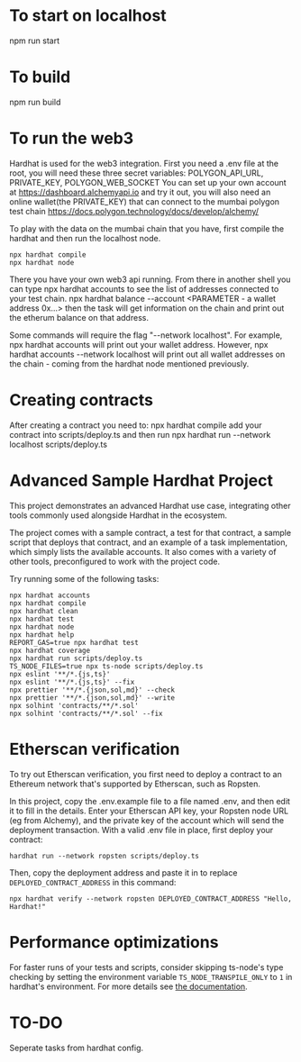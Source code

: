 # To start on localhost
npm run start

# To build
npm run build

# To run the web3 
Hardhat is used for the web3 integration.
First you need a .env file at the root, you will need these three secret variables: POLYGON_API_URL, PRIVATE_KEY, POLYGON_WEB_SOCKET
You can set up your own account at https://dashboard.alchemyapi.io and try it out, you will also need an online wallet(the PRIVATE_KEY) that can connect to the mumbai polygon test chain https://docs.polygon.technology/docs/develop/alchemy/

To play with the data on the mumbai chain that you have, first compile the hardhat and then run the localhost node.
```shell
npx hardhat compile
npx hardhat node
```


There you have your own web3 api running. From there in another shell you can type 
npx hardhat accounts to see the list of addresses connected to your test chain.
npx hardhat balance --account <PARAMETER - a wallet address 0x...>
then the task will get information on the chain and print out the etherum balance on that address.

Some commands will require the flag "--network localhost".
For example, npx hardhat accounts will print out your wallet address.
However, npx hardhat accounts --network localhost will print out all wallet addresses on the chain - coming from the hardhat node mentioned previously.

# Creating contracts
After creating a contract you need to:
npx hardhat compile
add your contract into scripts/deploy.ts and then run
npx hardhat run --network localhost scripts/deploy.ts

# Advanced Sample Hardhat Project

This project demonstrates an advanced Hardhat use case, integrating other tools commonly used alongside Hardhat in the ecosystem.

The project comes with a sample contract, a test for that contract, a sample script that deploys that contract, and an example of a task implementation, which simply lists the available accounts. It also comes with a variety of other tools, preconfigured to work with the project code.

Try running some of the following tasks:

```shell
npx hardhat accounts
npx hardhat compile
npx hardhat clean
npx hardhat test
npx hardhat node
npx hardhat help
REPORT_GAS=true npx hardhat test
npx hardhat coverage
npx hardhat run scripts/deploy.ts
TS_NODE_FILES=true npx ts-node scripts/deploy.ts
npx eslint '**/*.{js,ts}'
npx eslint '**/*.{js,ts}' --fix
npx prettier '**/*.{json,sol,md}' --check
npx prettier '**/*.{json,sol,md}' --write
npx solhint 'contracts/**/*.sol'
npx solhint 'contracts/**/*.sol' --fix
```

# Etherscan verification

To try out Etherscan verification, you first need to deploy a contract to an Ethereum network that's supported by Etherscan, such as Ropsten.

In this project, copy the .env.example file to a file named .env, and then edit it to fill in the details. Enter your Etherscan API key, your Ropsten node URL (eg from Alchemy), and the private key of the account which will send the deployment transaction. With a valid .env file in place, first deploy your contract:

```shell
hardhat run --network ropsten scripts/deploy.ts
```

Then, copy the deployment address and paste it in to replace `DEPLOYED_CONTRACT_ADDRESS` in this command:

```shell
npx hardhat verify --network ropsten DEPLOYED_CONTRACT_ADDRESS "Hello, Hardhat!"
```

# Performance optimizations

For faster runs of your tests and scripts, consider skipping ts-node's type checking by setting the environment variable `TS_NODE_TRANSPILE_ONLY` to `1` in hardhat's environment. For more details see [the documentation](https://hardhat.org/guides/typescript.html#performance-optimizations).

# TO-DO
Seperate tasks from hardhat config.